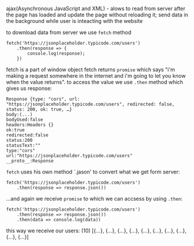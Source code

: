 ajax(Asynchronous JavaScript and XML) - alows to read from server after the page has loaded and update the page without reloading it; send data in the background while user is inteacting with the website

to download data from server we use `fetch` method
```
fetch('https://jsonplaceholder.typicode.com/users')
    .then(response => {
        console.log(response);
    })
```
fetch is a part of window object
fetch returns `promise` which says "i'm making a request somewhere in the internet and i'm going to let you know when the value returns". to access the value we use `.then` method which gives us response:
```
Response {type: "cors", url: "https://jsonplaceholder.typicode.com/users", redirected: false, status: 200, ok: true, …}
body:(...)
bodyUsed:false
headers:Headers {}
ok:true
redirected:false
status:200
statusText:""
type:"cors"
url:"https://jsonplaceholder.typicode.com/users"
__proto__:Response
```
`fetch` uses his own method `.jason' to convert what we get form server:
```
fetch('https://jsonplaceholder.typicode.com/users')
    .then(response => response.json())
```
...and again we receive `promise` to which we can accsess by using `.then`:
```
fetch('https://jsonplaceholder.typicode.com/users')
    .then(response => response.json())
    .then(data => console.log(data))
```
this way we receive our users:
(10) [{…}, {…}, {…}, {…}, {…}, {…}, {…}, {…}, {…}, {…}]